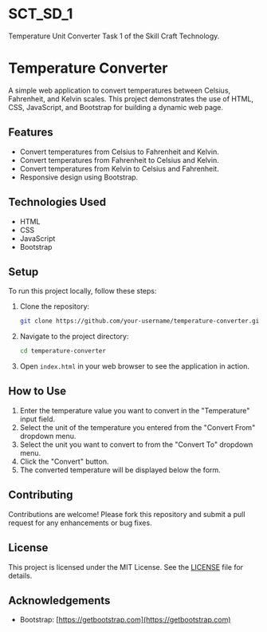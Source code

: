 # SCT_SD_1
Temperature  Unit Converter Task 1 of the Skill Craft Technology.

# Temperature Converter

A simple web application to convert temperatures between Celsius, Fahrenheit, and Kelvin scales. This project demonstrates the use of HTML, CSS, JavaScript, and Bootstrap for building a dynamic web page.

## Features

- Convert temperatures from Celsius to Fahrenheit and Kelvin.
- Convert temperatures from Fahrenheit to Celsius and Kelvin.
- Convert temperatures from Kelvin to Celsius and Fahrenheit.
- Responsive design using Bootstrap.

## Technologies Used

- HTML
- CSS
- JavaScript
- Bootstrap

## Setup

To run this project locally, follow these steps:

1. Clone the repository:
    ```bash
    git clone https://github.com/your-username/temperature-converter.git
    ```

2. Navigate to the project directory:
    ```bash
    cd temperature-converter
    ```

3. Open `index.html` in your web browser to see the application in action.

## How to Use

1. Enter the temperature value you want to convert in the "Temperature" input field.
2. Select the unit of the temperature you entered from the "Convert From" dropdown menu.
3. Select the unit you want to convert to from the "Convert To" dropdown menu.
4. Click the "Convert" button.
5. The converted temperature will be displayed below the form.

## Contributing

Contributions are welcome! Please fork this repository and submit a pull request for any enhancements or bug fixes.

## License

This project is licensed under the MIT License. See the [LICENSE](LICENSE) file for details.

## Acknowledgements

- Bootstrap: [https://getbootstrap.com](https://getbootstrap.com)
